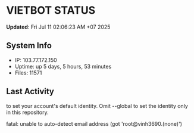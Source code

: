 # VIETBOT STATUS
**Updated**: Fri Jul 11 02:06:23 AM +07 2025

## System Info
- IP: 103.77.172.150
- Uptime: up 5 days, 5 hours, 53 minutes
- Files: 11571

## Last Activity

to set your account's default identity.
Omit --global to set the identity only in this repository.

fatal: unable to auto-detect email address (got 'root@vinh3690.(none)')
